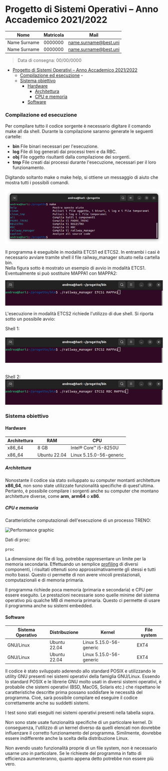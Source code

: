 # Progetto di Sistemi Operativi – Anno Accademico 2021/2022
| Nome         | Matricola | Mail                  |
| ------------ | --------- | --------------------- |
| Name Surname | 0000000   | name.surname@best.uni |
| Name Surname | 0000000   | name.surname@best.uni |

> Data di consegna: 00/00/0000


- [Progetto di Sistemi Operativi – Anno Accademico 2021/2022](#progetto-di-sistemi-operativi--anno-accademico-20212022)
    - [Compilazione ed esecuzione](#compilazione-ed-esecuzione)
          - [](#)
    - [Sistema obiettivo](#sistema-obiettivo)
      - [Hardware](#hardware)
        - [Architettura](#architettura)
        - [CPU e memoria](#cpu-e-memoria)
      - [Software](#software)

### Compilazione ed esecuzione
Per compilare tutto il codice sorgente è necessario digitare il comando make all da shell. Durante la compilazione saranno generate le seguenti cartelle: 
+ **bin** File binari necessari per l'esecuzione.  
+ **log** File di log generati dai processi treni e da RBC.  
+ **obj** File oggetto risultanti dalla compilazione dei sorgenti.
+ **tmp** File creati dai processi durante l'esecuzione, necessari per il loro funzionamento.  
  
Digitando soltanto make o make help,  si ottiene un messaggio di aiuto che mostra tutti i possibili comandi.  

![makeHelp](./doc_imgs/make_help.png)

Il programma è eseguibile in modalità ETCS1 ed ETCS2. In entrambi i casi è necessario avviare tramite shell il file railway_manager situato nella cartella bin.   
Nella figura sotto è mostrato un esempio di avvio in modalità ETCS1. Eventualmente si può sostituire MAPPA1 con MAPPA2:

![ETCS1Start](./doc_imgs/ETCS1_start.png)

L'esecuzione in modalità ETCS2 richiede l'utilizzo di due shell. Si riporta sotto un possibile avvio:  

Shell 1:
###### ![ETCS2Start](./doc_imgs/ETCS2_start.png)

Shell 2:
![ETCS2RBCStart](./doc_imgs/ETCS2_RBC_start.png)
### Sistema obiettivo
#### Hardware
| Architettura | RAM          | CPU                     |
| ------------ | ------------ | ----------------------- |
| x86_64       | 8 GB         | Intel® Core™ i5-8250U   |
| x86_64       | Ubuntu 22.04 | Linux 5.15.0-56-generic |

##### Architettura
Nonostante il codice sia stato sviluppato su computer montanti architetture **x86_64**, non sono state utilizzate funzionalità specifiche di quest'ultima. Pertanto, è possibile compilare i sorgenti anche su computer che montano architetture diverse, come **arm**, **arm64** o **x86**. 
##### CPU e memoria

 Caratteristiche computazionali dell'esecuzione di un processo TRENO:

![Performance graphic]()

Dati di proc:
```
proc
```

La dimensione dei file di log, potrebbe rappresentare un limite per la memoria secondaria. Effettuando un semplice  [profiling](https://github.com/nmaggioni/pmon) di diversi componenti, i risultati ottenuti sono approssimativamente gli stessi e tutti molto bassi. Questo ci permette di non avere vincoli prestazionali, computazionali e di memoria primaria.

Il programma richiede poca memoria (primaria e secondaria) e CPU per essere eseguito. Le prestazioni necessarie sono quelle minime del sistema operativo più qualche MB di memoria primaria. Questo ci permette di usare il programma anche su sistemi embedded.


#### Software
| Sistema Operativo | Distribuzione | Kernel                  | File system |
| ----------------- | ------------- | ----------------------- | ----------- |
| GNU/Linux         | Ubuntu 22.04  | Linux 5.15.0-56-generic | EXT4        |
| GNU/Linux         | Ubuntu 22.04  | Linux 5.15.0-56-generic | EXT4        |

Il codice è stato sviluppato aderendo allo standard POSIX e utilizzando
le utility GNU presenti nei sistemi operativi della famiglia GNU/Linux.
Essendo lo standard POSIX e le librerie GNU molto usati in diversi sistemi
operativi, è probabile che sistemi operativi (BSD, MacOS, Solaris etc.) che
rispettano le caratteristiche descritte prima possano soddisfare le
necessità del programma. Cioé, sarà possibile compilare ed eseguire il codice
correttamente anche su suddetti sistemi.  

I test sono stati eseguiti nei sistemi operativi presenti nella tabella sopra.              


Non sono state usate funzionalità specifiche di un particolare kernel. Di conseguenza, l'utilizzo di un kernel diverso da quelli elencati non dovrebbe influenzare il corretto funzionamento del programma. Similmente, dovrebbe essere indifferente anche la scelta
della distribuzione Linux.  

Non avendo usato funzionalità proprie di un file system, non è necessario usarne uno in particolare. Se le richieste del programma in fatto di efficienza aumenteranno, quanto appena detto potrebbe non essere più vero.   

